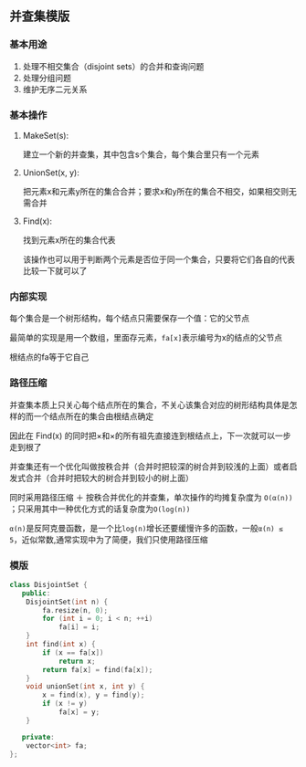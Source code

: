 ## 并查集模版

### 基本用途

1. 处理不相交集合（disjoint sets）的合并和查询问题
2. 处理分组问题
3. 维护无序二元关系

### 基本操作

1. MakeSet(s):

   建立一个新的并查集，其中包含s个集合，每个集合里只有一个元素

2. UnionSet(x, y):

   把元素x和元素y所在的集合合并；要求x和y所在的集合不相交，如果相交则无需合并

3. Find(x):

   找到元素x所在的集合代表

   该操作也可以用于判断两个元素是否位于同一个集合，只要将它们各自的代表比较一下就可以了

### 内部实现

每个集合是一个树形结构，每个结点只需要保存一个值：它的父节点

最简单的实现是用一个数组，里面存元素，`fa[x]`表示编号为x的结点的父节点

根结点的fa等于它自己

### 路径压缩

并查集本质上只关心每个结点所在的集合，不关心该集合对应的树形结构具体是怎样的而一个结点所在的集合由根结点确定

因此在 Find(x) 的同时把×和×的所有祖先直接连到根结点上，下一次就可以一步走到根了

并查集还有一个优化叫做按秩合并（合并时把较深的树合并到较浅的上面）或者启发式合并（合并时把较大的树合并到较小的树上面）

同时采用路径压缩 ＋ 按秩合并优化的并查集，单次操作的均摊复杂度为 `O(α(n)) `；只采用其中一种优化方式的话复杂度为`O(log(n))`

`α(n)`是反阿克曼函数，是一个比` log(n) `增长还要缓慢许多的函数，一般`α(n) ≤ 5`，近似常数,通常实现中为了简便，我们只使用路径压缩

### 模版

```C++
class DisjointSet {
   public:
    DisjointSet(int n) {
        fa.resize(n, 0);
        for (int i = 0; i < n; ++i)
            fa[i] = i;
    }
    int find(int x) {
        if (x == fa[x])
            return x;
        return fa[x] = find(fa[x]);
    }
    void unionSet(int x, int y) {
        x = find(x), y = find(y);
        if (x != y)
            fa[x] = y;
    }

   private:
    vector<int> fa;
};
```

